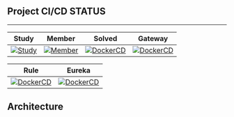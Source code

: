 ## Project CI/CD STATUS
---
| Study | Member | Solved | Gateway | 
| -------- | -------- | -------- | -------- | 
[![Study](https://github.com/BAEKER-230522/Study/actions/workflows/CD.yml/badge.svg)](https://github.com/BAEKER-230522/Study/actions/workflows/CD.yml) | [![Member](https://github.com/BAEKER-230522/Member/actions/workflows/cdTests.yml/badge.svg)](https://github.com/BAEKER-230522/Member/actions/workflows/cdTests.yml) | [![DockerCD](https://github.com/BAEKER-230522/SolvedAc/actions/workflows/CD.yml/badge.svg)](https://github.com/BAEKER-230522/SolvedAc/actions/workflows/CD.yml) |[![DockerCD](https://github.com/BAEKER-230522/Gateway/actions/workflows/Cd.yml/badge.svg)](https://github.com/BAEKER-230522/Gateway/actions/workflows/Cd.yml) |

| Rule | Eureka |
| ------ | ------- |
[![DockerCD](https://github.com/BAEKER-230522/Rule/actions/workflows/CDworkflow.yml/badge.svg)](https://github.com/BAEKER-230522/Rule/actions/workflows/CDworkflow.yml) | [![DockerCD](https://github.com/BAEKER-230522/Eureka-Server/actions/workflows/CD.yml/badge.svg)](https://github.com/BAEKER-230522/Eureka-Server/actions/workflows/CD.yml)

## Architecture
